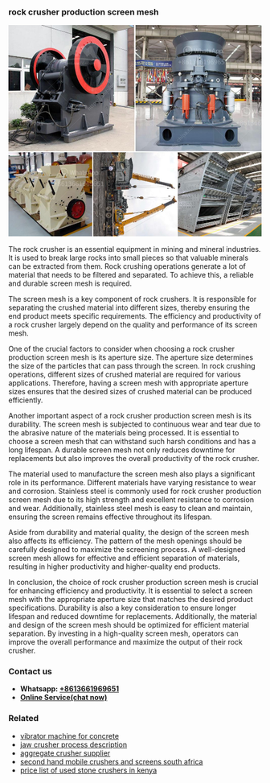 <h3>rock crusher production screen mesh</h3><img src='1708498282.jpg' alt=''><p>The rock crusher is an essential equipment in mining and mineral industries. It is used to break large rocks into small pieces so that valuable minerals can be extracted from them. Rock crushing operations generate a lot of material that needs to be filtered and separated. To achieve this, a reliable and durable screen mesh is required.</p><p>The screen mesh is a key component of rock crushers. It is responsible for separating the crushed material into different sizes, thereby ensuring the end product meets specific requirements. The efficiency and productivity of a rock crusher largely depend on the quality and performance of its screen mesh.</p><p>One of the crucial factors to consider when choosing a rock crusher production screen mesh is its aperture size. The aperture size determines the size of the particles that can pass through the screen. In rock crushing operations, different sizes of crushed material are required for various applications. Therefore, having a screen mesh with appropriate aperture sizes ensures that the desired sizes of crushed material can be produced efficiently.</p><p>Another important aspect of a rock crusher production screen mesh is its durability. The screen mesh is subjected to continuous wear and tear due to the abrasive nature of the materials being processed. It is essential to choose a screen mesh that can withstand such harsh conditions and has a long lifespan. A durable screen mesh not only reduces downtime for replacements but also improves the overall productivity of the rock crusher.</p><p>The material used to manufacture the screen mesh also plays a significant role in its performance. Different materials have varying resistance to wear and corrosion. Stainless steel is commonly used for rock crusher production screen mesh due to its high strength and excellent resistance to corrosion and wear. Additionally, stainless steel mesh is easy to clean and maintain, ensuring the screen remains effective throughout its lifespan.</p><p>Aside from durability and material quality, the design of the screen mesh also affects its efficiency. The pattern of the mesh openings should be carefully designed to maximize the screening process. A well-designed screen mesh allows for effective and efficient separation of materials, resulting in higher productivity and higher-quality end products.</p><p>In conclusion, the choice of rock crusher production screen mesh is crucial for enhancing efficiency and productivity. It is essential to select a screen mesh with the appropriate aperture size that matches the desired product specifications. Durability is also a key consideration to ensure longer lifespan and reduced downtime for replacements. Additionally, the material and design of the screen mesh should be optimized for efficient material separation. By investing in a high-quality screen mesh, operators can improve the overall performance and maximize the output of their rock crusher.</p><h3>Contact us</h3><ul><li><strong>Whatsapp:&nbsp;<a href="https://wa.me/8613661969651">+8613661969651</a></strong></li><li><a href="https://swt.shibang-china.com/?git&amp;zhl&amp;rock crusher production screen mesh"><strong>Online Service(chat now)</strong></a></li></ul><h3>Related</h3><ul><li><a href='vibrator machine for concrete.md'>vibrator machine for concrete</a></li><li><a href='jaw crusher process description.md'>jaw crusher process description</a></li><li><a href='aggregate crusher supplier.md'>aggregate crusher supplier</a></li><li><a href='second hand mobile crushers and screens south africa.md'>second hand mobile crushers and screens south africa</a></li><li><a href='price list of used stone crushers in kenya.md'>price list of used stone crushers in kenya</a></li></ul>